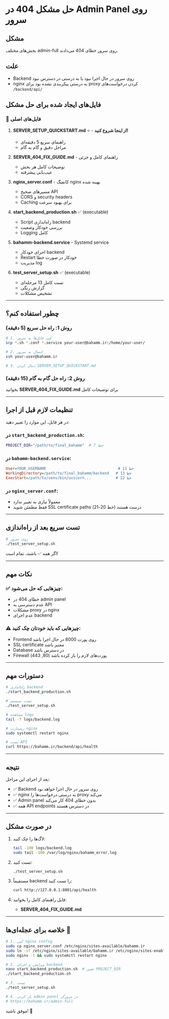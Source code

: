 # حل مشکل 404 در Admin Panel روی سرور

## مشکل
بخش‌های مختلف admin-full روی سرور خطای 404 می‌دادند.

## علت
- Backend روی سرور در حال اجرا نبود یا به درستی در دسترس نبود
- nginx به درستی پیکربندی نشده بود برای proxy کردن درخواست‌های `/backend/api/`

## فایل‌های ایجاد شده برای حل مشکل

### 📄 فایل‌های اصلی

1. **SERVER_SETUP_QUICKSTART.md** ⭐ - **از اینجا شروع کنید!**
   - راهنمای سریع 5 دقیقه‌ای
   - مراحل دقیق و گام به گام
   
2. **SERVER_404_FIX_GUIDE.md** - راهنمای کامل و جزئی
   - توضیحات کامل هر بخش
   - عیب‌یابی پیشرفته
   
3. **nginx_server.conf** - کانفیگ nginx بهینه شده
   - مسیرهای صحیح API
   - CORS و security headers
   - Caching برای بهبود سرعت

4. **start_backend_production.sh** ✅ (executable)
   - Script راه‌اندازی backend
   - بررسی خودکار وضعیت
   - Logging کامل

5. **bahamm-backend.service** - Systemd service
   - اجرای خودکار backend
   - Restart خودکار در صورت خطا
   - مدیریت log

6. **test_server_setup.sh** ✅ (executable)
   - تست کامل 13 مرحله‌ای
   - گزارش رنگی
   - تشخیص مشکلات

---

## چطور استفاده کنم؟

### روش 1: راه حل سریع (5 دقیقه)

```bash
# 1. کپی فایل‌ها به سرور
scp *.sh *.conf *.service your-user@bahamm.ir:/home/your-user/

# 2. اتصال به سرور
ssh your-user@bahamm.ir

# 3. دنبال کردن SERVER_SETUP_QUICKSTART.md
```

### روش 2: راه حل گام به گام (15 دقیقه)

بخوانید **SERVER_404_FIX_GUIDE.md** برای توضیحات کامل

---

## تنظیمات لازم قبل از اجرا

در هر فایل، این موارد را تغییر دهید:

### در `start_backend_production.sh`:
```bash
PROJECT_DIR="/path/to/final_bahamm"  # خط 7
```

### در `bahamm-backend.service`:
```ini
User=YOUR_USERNAME                                # خط 11
WorkingDirectory=/path/to/final_bahamm/backend   # خط 13
ExecStart=/path/to/venv/bin/uvicorn...           # خط 22
```

### در `nginx_server.conf`:
- معمولاً نیازی به تغییر ندارد
- فقط مطمئن شوید SSL certificate paths درست هستند (خط 20-21)

---

## تست سریع بعد از راه‌اندازی

```bash
# روی سرور
./test_server_setup.sh
```

اگر همه ✅ باشند، تمام است!

---

## نکات مهم

### ✅ چیزهایی که حل می‌شود:
- خطای 404 در admin panel
- عدم دسترسی به API
- مشکلات proxy در nginx
- عدم اجرای backend

### ⚠️ چیزهایی که باید خودتان چک کنید:
- Frontend روی پورت 8000 در حال اجرا باشد
- SSL certificate معتبر باشد
- Database در دسترس باشد
- Firewall پورت‌های لازم را باز کرده باشد (80, 443)

---

## دستورات مهم

```bash
# راه‌اندازی backend
./start_backend_production.sh

# تست سیستم
./test_server_setup.sh

# مشاهده logs
tail -f logs/backend.log

# ریستارت nginx
sudo systemctl restart nginx

# تست API
curl https://bahamm.ir/backend/api/health
```

---

## نتیجه

بعد از اجرای این مراحل:
- ✅ Backend روی سرور در حال اجرا خواهد بود
- ✅ nginx به درستی درخواست‌ها را proxy می‌کند
- ✅ Admin panel بدون خطای 404 کار می‌کند
- ✅ همه API endpoints در دسترس هستند

---

## در صورت مشکل

1. لاگ‌ها را چک کنید:
   ```bash
   tail -100 logs/backend.log
   sudo tail -100 /var/log/nginx/bahamm_error.log
   ```

2. تست کنید:
   ```bash
   ./test_server_setup.sh
   ```

3. مستقیماً backend را تست کنید:
   ```bash
   curl http://127.0.0.1:8001/api/health
   ```

4. فایل راهنمای کامل را بخوانید:
   - **SERVER_404_FIX_GUIDE.md**

---

## خلاصه برای عجله‌ای‌ها 🚀

```bash
# 1. کپی nginx config
sudo cp nginx_server.conf /etc/nginx/sites-available/bahamm.ir
sudo ln -sf /etc/nginx/sites-available/bahamm.ir /etc/nginx/sites-enabled/
sudo nginx -t && sudo systemctl restart nginx

# 2. ویرایش و اجرای backend
nano start_backend_production.sh  # تغییر PROJECT_DIR
./start_backend_production.sh

# 3. تست
./test_server_setup.sh

# 4. باز کردن admin panel در مرورگر
# https://bahamm.ir/admin-full
```

موفق باشید! 🎉


